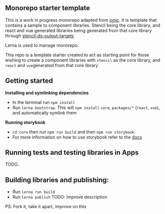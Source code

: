 ## Monorepo starter template

This is a work in progress monorepo adapted from [ionic](https://github.com/ionic-team/ionic-framework). 
It is template that contains a sample to component libraries. Stencil being the core library,
and react and vue generated libraries being generated from that core library through [stencil-ds-output-targets](https://github.com/ionic-team/stencil-ds-output-targets)

Lerna is used to manage monorepo.

This repo is a template starter created to act as starting point for those wishing to 
create a component libraries with `stencil` as the core library, and `react`
and `vue`generated from that core library

## Getting started
**Installing and symlinking dependencies**
- In the terminal run `npm install`
- Run `lerna bootstrap`. This will `npm install` `core`, `packages/*` (`react`, `vue`), and automatically symlink them

**Running storybook**
- `cd core` then run `npm run build` and then `npm run storybook`.
- For more information on how to use storybook refer to the [docs](https://storybook.js.org/)

## Running tests and testing libraries in Apps
TODO..

## Building libraries and publishing:
- Run `lerna run build`
- Run `lerna publish`
TODO: Improve description

PS: Fork it, take it apart, improve on this